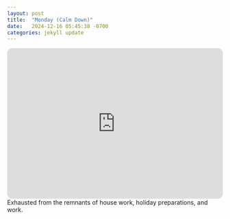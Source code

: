```yaml
---
layout: post
title:  "Monday (Calm Down)"
date:   2024-12-16 05:45:38 -0700
categories: jekyll update
---
```

<iframe style="border-radius:12px" src="https://open.spotify.com/embed/playlist/6h3ZGyQICQ0qFs1B2bCUg3?utm_source=generator" width="100%" height="352" frameBorder="0" allowfullscreen="" allow="autoplay; clipboard-write; encrypted-media; fullscreen; picture-in-picture" loading="lazy"></iframe>
Exhausted from the remnants of house work, holiday preparations, and work.
